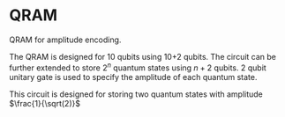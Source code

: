 # QRAM
QRAM for amplitude encoding.

The QRAM is designed for 10 qubits using 10+2 qubits. The circuit
can be further extended to store $2^{n}$  quantum states using 
$n+2$ qubits. 2 qubit unitary gate is used to specify the amplitude
of each quantum state.

This circuit is designed for storing two quantum states  with amplitude
 $\frac{1}{\sqrt(2)}$

